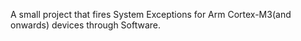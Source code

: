 A small project that fires System Exceptions for Arm Cortex-M3(and onwards) devices through Software. 
